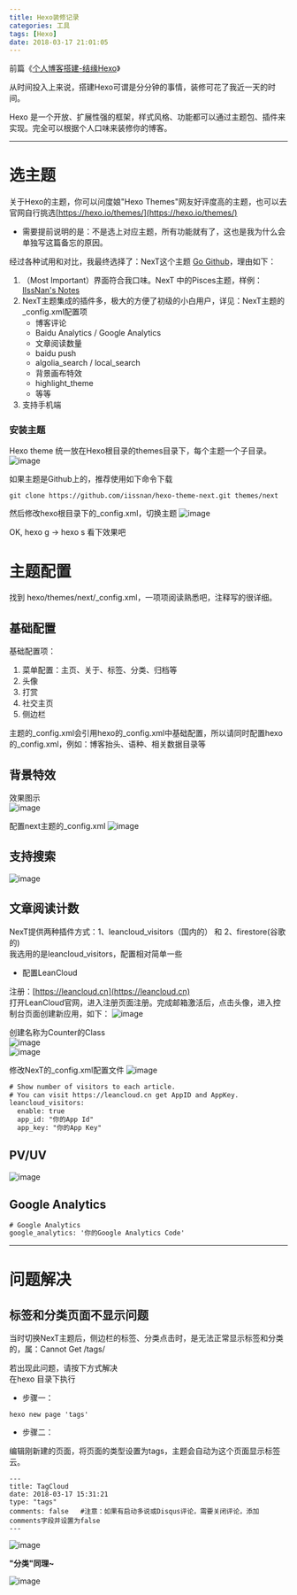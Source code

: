 ```yaml
---
title: Hexo装修记录
categories: 工具
tags: [Hexo]
date: 2018-03-17 21:01:05
---
```



前篇《[个人博客搭建-结缘Hexo](https://veryjj.github.io/2018/03/17/%E4%B8%AA%E4%BA%BA%E5%8D%9A%E5%AE%A2%E6%90%AD%E5%BB%BA-%E7%BB%93%E7%BC%98Hexo/)》  

从时间投入上来说，搭建Hexo可谓是分分钟的事情，装修可花了我近一天的时间。

Hexo 是一个开放、扩展性强的框架，样式风格、功能都可以通过主题包、插件来实现。完全可以根据个人口味来装修你的博客。

<!-- more -->

---

# 选主题

关于Hexo的主题，你可以问度娘"Hexo Themes"网友好评度高的主题，也可以去官网自行挑选[https://hexo.io/themes/](https://hexo.io/themes/)

+ 需要提前说明的是：不是选上对应主题，所有功能就有了，这也是我为什么会单独写这篇备忘的原因。

经过各种试用和对比，我最终选择了：NexT这个主题 [Go Github](https://github.com/iissnan/hexo-theme-next)，理由如下：

1. （Most Important）界面符合我口味。NexT 中的Pisces主题，样例：[IIssNan's Notes](http://notes.iissnan.com/)
1.  NexT主题集成的插件多，极大的方便了初级的小白用户，详见：NexT主题的_config.xml配置项
    - 博客评论
    - Baidu Analytics / Google Analytics
    - 文章阅读数量
    - baidu push
    - algolia_search / local_search
    - 背景画布特效
    - highlight_theme
    - 等等
1. 支持手机端

### 安装主题

Hexo theme 统一放在Hexo根目录的themes目录下，每个主题一个子目录。
![image](Hexo装修记录/themes-dir.png)
  
如果主题是Github上的，推荐使用如下命令下载

```git
git clone https://github.com/iissnan/hexo-theme-next.git themes/next
```

然后修改hexo根目录下的_config.xml，切换主题
![image](Hexo装修记录/change-theme.png)

OK, hexo g -> hexo s 看下效果吧


# 主题配置
找到 hexo/themes/next/_config.xml，一项项阅读熟悉吧，注释写的很详细。


## 基础配置

基础配置项：

1. 菜单配置：主页、关于、标签、分类、归档等
1. 头像
1. 打赏
1. 社交主页
1. 侧边栏

主题的_config.xml会引用hexo的_config.xml中基础配置，所以请同时配置hexo的_config.xml，例如：博客抬头、语种、相关数据目录等

## 背景特效
效果图示  
![image](Hexo装修记录/bg-show.png)

配置next主题的_config.xml
![image](Hexo装修记录/bg-config.png)


## 支持搜索
![image](Hexo装修记录/search-config.png)

## 文章阅读计数
NexT提供两种插件方式：1、leancloud_visitors（国内的）   和  2、firestore(谷歌的)  
我选用的是leancloud_visitors，配置相对简单一些

+ 配置LeanCloud

注册：[https://leancloud.cn](https://leancloud.cn)  
打开LeanCloud官网，进入注册页面注册。完成邮箱激活后，点击头像，进入控制台页面创建新应用，如下：
![image](Hexo装修记录/leancloud-config-1.png)
  
创建名称为Counter的Class  
![image](Hexo装修记录/leancloud-config-2.png)  
![image](Hexo装修记录/leancloud-config-3.png)
  

修改NexT的_config.xml配置文件
![image](Hexo装修记录/leancloud-config-4.png)  


```xml
# Show number of visitors to each article.
# You can visit https://leancloud.cn get AppID and AppKey.
leancloud_visitors:
  enable: true
  app_id: "你的App Id"
  app_key: "你的App Key"
```

## PV/UV

![image](Hexo装修记录/pv-config.png)  

## Google Analytics

```xml
# Google Analytics
google_analytics: '你的Google Analytics Code'
```


---

# 问题解决

## 标签和分类页面不显示问题

当时切换NexT主题后，侧边栏的标签、分类点击时，是无法正常显示标签和分类的，属：Cannot Get /tags/

若出现此问题，请按下方式解决  
在hexo 目录下执行
  
+ 步骤一：

```shell
hexo new page 'tags'
```

+ 步骤二：

编辑刚新建的页面，将页面的类型设置为tags，主题会自动为这个页面显示标签云。

```shell
---
title: TagCloud
date: 2018-03-17 15:31:21
type: "tags"
comments: false   #注意：如果有启动多说或Disqus评论，需要关闭评论，添加comments字段并设置为false
---
```

![image](Hexo装修记录/show-tags.png)

**"分类"同理~**

![image](Hexo装修记录/show-categories.png)
